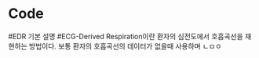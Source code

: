 # Code
#EDR 기본 설명 
#ECG-Derived Respiration이란 환자의 심전도에서 호흡곡선을 재현하는 방법이다. 보통 환자의 호흡곡선의 데이터가 없을때 사용하며 
ㄴㅁㅇ
